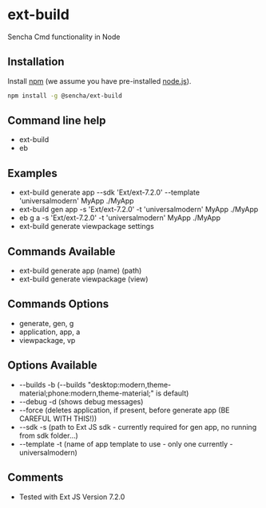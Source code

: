 # ext-build

Sencha Cmd functionality in Node

## Installation

Install [npm](https://www.npmjs.com/) (we assume you have pre-installed [node.js](https://nodejs.org/)).

```bash
npm install -g @sencha/ext-build
```


## Command line help
* ext-build
* eb

## Examples
* ext-build generate app --sdk 'Ext/ext-7.2.0' --template 'universalmodern' MyApp ./MyApp
* ext-build gen app -s 'Ext/ext-7.2.0' -t 'universalmodern' MyApp ./MyApp
* eb g a -s 'Ext/ext-7.2.0' -t 'universalmodern' MyApp ./MyApp
* ext-build generate viewpackage settings

## Commands Available
* ext-build generate app (name) (path)
* ext-build generate viewpackage (view)

## Commands Options
* generate, gen, g
* application, app, a
* viewpackage, vp

## Options Available
* --builds -b (--builds "desktop:modern,theme-material;phone:modern,theme-material;" is default)
* --debug -d (shows debug messages)
* --force (deletes application, if present, before generate app (BE CAREFUL WITH THIS!))
* --sdk -s (path to Ext JS sdk - currently required for gen app, no running from sdk folder...)
* --template -t (name of app template to use - only one currently - universalmodern)

## Comments
* Tested with Ext JS Version 7.2.0
